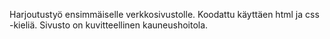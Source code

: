 Harjoutustyö ensimmäiselle verkkosivustolle. Koodattu käyttäen html ja css -kieliä. Sivusto on kuvitteellinen kauneushoitola.
